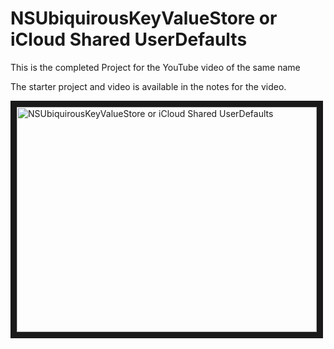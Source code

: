# NSUbiquirousKeyValueStore or iCloud Shared UserDefaults

This is the completed Project for the YouTube video of the same name

The starter project and video is available in the notes for the video.

<a href="http://www.youtube.com/watch?feature=player_embedded&v=wmxwWkVWO1Y
" target="_blank"><img src="http://img.youtube.com/vi/wmxwWkVWO1Y/0.jpg" 
alt="NSUbiquirousKeyValueStore or iCloud Shared UserDefaults" width="480" height="360" border="10" /></a>

